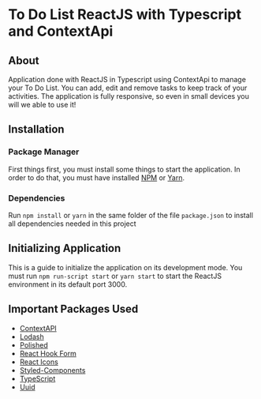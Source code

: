 # To Do List ReactJS with Typescript and ContextApi

## About

Application done with ReactJS in Typescript using ContextApi to manage your To Do List. You can add, edit and remove tasks to keep track of your activities. The application is fully responsive, so even in small devices you will we able to use it!

## Installation

### Package Manager

First things first, you must install some things to start the application. In order to do that, you must have installed [NPM](https://www.npmjs.com/) or [Yarn](https://classic.yarnpkg.com/en/).

### Dependencies

Run `npm install` or `yarn` in the same folder of the file `package.json` to install all dependencies needed in this project

## Initializing Application

This is a guide to initialize the application on its development mode. You must run `npm run-script start` or `yarn start` to start the ReactJS environment in its default port 3000.

## Important Packages Used

- [ContextAPI](https://pt-br.reactjs.org/docs/context.html)
- [Lodash](https://lodash.com/)
- [Polished](https://polished.js.org/)
- [React Hook Form](https://www.react-hook-form.com/)
- [React Icons](https://react-icons.github.io/react-icons/)
- [Styled-Components](https://styled-components.com/)
- [TypeScript](https://www.typescriptlang.org/)
- [Uuid](https://github.com/uuidjs/uuid#readme)
